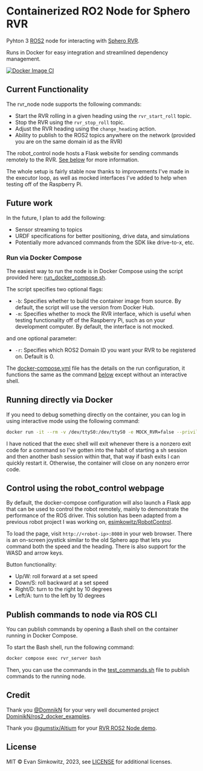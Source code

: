 # Containerized RO2 Node for Sphero RVR

Pyhton 3 [ROS2](https://docs.ros.org/en/humble/#) node for interacting with [Sphero RVR](https://www.sphero.com/rvr).

Runs in Docker for easy integration and streamlined dependency management.

[![Docker Image CI](https://github.com/esimkowitz/sphero-rvr-ros2/actions/workflows/build-docker-image.yml/badge.svg)](https://github.com/esimkowitz/sphero-rvr-ros2/actions/workflows/build-docker-image.yml)

## Current Functionality

The rvr_node node supports the following commands:

- Start the RVR rolling in a given heading using the `rvr_start_roll` topic.
- Stop the RVR using the `rvr_stop_roll` topic.
- Adjust the RVR heading using the `change_heading` action.
- Ability to publish to the ROS2 topics anywhere on the network (provided you are on the same domain id as the RVR)

The robot_control node hosts a Flask website for sending commands remotely to the RVR. [See below](#control-using-the-robot_control-webpage) for more information.

The whole setup is fairly stable now thanks to improvements I've made in the executor loop, as well as mocked interfaces I've added to help when testing off of the Raspberry Pi.

## Future work

In the future, I plan to add the following:

- Sensor streaming to topics
- URDF specifications for better positioning, drive data, and simulations
- Potentially more advanced commands from the SDK like drive-to-x, etc.

### Run via Docker Compose

The easiest way to run the node is in Docker Compose using the script provided here: [run_docker_compose.sh](scripts/helper/run_docker_compose.sh).

The script specifies two optional flags:

- `-b`: Specifies whether to build the container image from source. By default, the script will use the version from Docker Hub.
- `-m`: Specifies whether to mock the RVR interface, which is useful when testing functionality off of the Raspberry Pi, such as on your development computer. By default, the interface is not mocked.

and one optional parameter:
- `-r`: Specifies which ROS2 Domain ID you want your RVR to be registered on. Default is 0.

The [docker-compose.yml](docker-compose.yml) file has the details on the run configuration, it functions the same as the command [below](#running-directly-via-docker) except without an interactive shell.

## Running directly via Docker

If you need to debug something directly on the container, you can log in using interactive mode using the following command:

```Bash
docker run -it --rm -v /dev/ttyS0:/dev/ttyS0 -e MOCK_RVR=false --privileged esimkowitz/sphero-rvr-ros2:latest -- bash
```

I have noticed that the exec shell will exit whenever there is a nonzero exit code for a command so I've gotten into the habit of starting a sh session and then another bash session within that, that way if bash exits I can quickly restart it. Otherwise, the container will close on any nonzero error code.

## Control using the robot_control webpage

By default, the docker-compose configuration will also launch a Flask app that can be used to control the robot remotely, mainly to demonstrate the performance of the ROS driver. This solution has been adapted from a previous robot project I was working on, [esimkowitz/RobotControl](https://github.com/esimkowitz/RobotControl).

To load the page, visit `http://<robot-ip>:8080` in your web browser. There is an on-screen joystick similar to the old Sphero app that lets you command both the speed and the heading. There is also support for the WASD and arrow keys.

Button functionality:

- Up/W: roll forward at a set speed
- Down/S: roll backward at a set speed
- Right/D: turn to the right by 10 degrees
- Left/A: turn to the left by 10 degrees

## Publish commands to node via ROS CLI

You can publish commands by opening a Bash shell on the container running in Docker Compose.

To start the Bash shell, run the following command:

```Bash
docker compose exec rvr_server bash
```

Then, you can use the commands in the [test_commands.sh](scripts/helper/test_commands.sh) file to publish commands to the running node.

## Credit

Thank you [@DomnikN](https://github.com/DominikN) for your very well documented project [DominikN/ros2_docker_examples](https://github.com/DominikN/ros2_docker_examples).

Thank you [@gumstix/Altium](https://github.com/gumstix) for your [RVR ROS2 Node demo](https://github.com/gumstix/PKG900000001506/tree/master/demo/Sphero%20RVR/ros2%20node).

## License

MIT &copy; Evan Simkowitz, 2023, see [LICENSE](LICENSE.md) for additional licenses.

